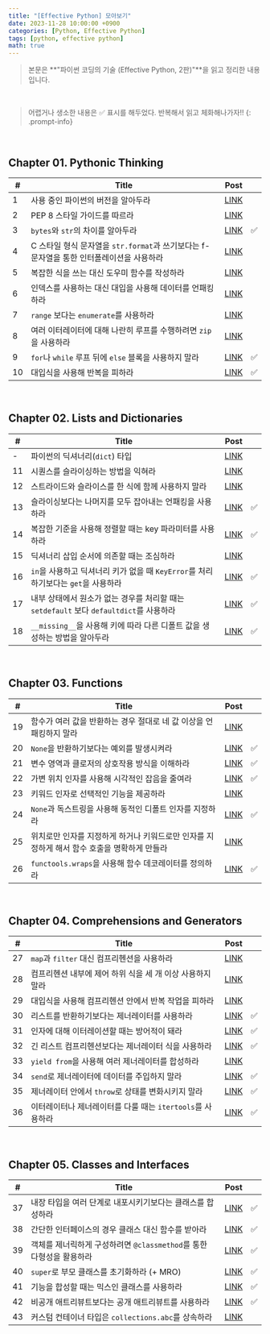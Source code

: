 ```yaml
---
title: "[Effective Python] 모아보기"
date: 2023-11-28 10:00:00 +0900
categories: [Python, Effective Python]
tags: [python, effective python]
math: true
---
```


> 본문은 **"파이썬 코딩의 기술 (Effective Python, 2판)"**을 읽고 정리한 내용입니다.

<br>

> 어렵거나 생소한 내용은 ✅ 표시를 해두었다. 반복해서 읽고 체화해나가자!!
{: .prompt-info}

<br>

## Chapter 01. Pythonic Thinking

| # | Title | Post |  |
| --- | --- | --- | --- |
| 1 | 사용 중인 파이썬의 버전을 알아두라 | [LINK](/posts/effective-python-01-better-way-01) | |
| 2 | PEP 8 스타일 가이드를 따르라 | [LINK](/posts/effective-python-01-better-way-02) | |
| 3 | `bytes`와 `str`의 차이를 알아두라 | [LINK](/posts/effective-python-01-better-way-03) | ✅ |
| 4 | C 스타일 형식 문자열을 `str.format`과 쓰기보다는 f-문자열을 통한 인터폴레이션을 사용하라 | [LINK](/posts/effective-python-01-better-way-04) | |
| 5 | 복잡한 식을 쓰는 대신 도우미 함수를 작성하라 | [LINK](/posts/effective-python-01-better-way-05) | |
| 6 | 인덱스를 사용하는 대신 대입을 사용해 데이터를 언패킹하라 | [LINK](/posts/effective-python-01-better-way-06) | |
| 7 | `range` 보다는 `enumerate`를 사용하라 | [LINK](/posts/effective-python-01-better-way-07) | |
| 8 | 여러 이터레이터에 대해 나란히 루프를 수행하려면 `zip`을 사용하라 | [LINK](/posts/effective-python-01-better-way-08) | |
| 9 | `for`나 `while` 루프 뒤에 `else` 블록을 사용하지 말라 | [LINK](/posts/effective-python-01-better-way-09) | ✅ |
| 10 | 대입식을 사용해 반복을 피하라 | [LINK](/posts/effective-python-01-better-way-10) | ✅ |

<br>

## Chapter 02. Lists and Dictionaries

| # | Title | Post |  |
| --- | --- | --- | --- |
| - |  파이썬의 딕셔너리(`dict`) 타입 | [LINK](/posts/effective-python-02-dictionary) | |
| 11 | 시퀀스를 슬라이싱하는 방법을 익혀라 | [LINK](/posts/effective-python-02-better-way-11) | |
| 12 | 스트라이드와 슬라이스를 한 식에 함께 사용하지 말라 | [LINK](/posts/effective-python-02-better-way-12) | |
| 13 | 슬라이싱보다는 나머지를 모두 잡아내는 언패킹을 사용하라 | [LINK](/posts/effective-python-02-better-way-13) | ✅ |
| 14 | 복잡한 기준을 사용해 정렬할 때는 key 파라미터를 사용하라 | [LINK](/posts/effective-python-02-better-way-14) | ✅ |
| 15 | 딕셔너리 삽입 순서에 의존할 때는 조심하라 | [LINK](/posts/effective-python-02-better-way-15) | |
| 16 | `in`을 사용하고 딕셔너리 키가 없을 때 `KeyError`를 처리하기보다는 `get`을 사용하라 | [LINK](/posts/effective-python-02-better-way-16) | ✅ |
| 17 | 내부 상태에서 원소가 없는 경우를 처리할 때는 `setdefault` 보다 `defaultdict`를 사용하라 | [LINK](/posts/effective-python-02-better-way-17) | ✅ |
| 18 | `__missing__`을 사용해 키에 따라 다른 디폴트 값을 생성하는 방법을 알아두라 | [LINK](/posts/effective-python-02-better-way-18) | ✅ |

<br>

## Chapter 03. Functions

| # | Title | Post |  |
| --- | --- | --- | --- |
| 19 | 함수가 여러 값을 반환하는 경우 절대로 네 값 이상을 언패킹하지 말라 | [LINK](/posts/effective-python-03-better-way-19) | |
| 20 | `None`을 반환하기보다는 예외를 발생시켜라 | [LINK](/posts/effective-python-03-better-way-20) | ✅ |
| 21 | 변수 영역과 클로저의 상호작용 방식을 이해하라 | [LINK](/posts/effective-python-03-better-way-21) | ✅ |
| 22 | 가변 위치 인자를 사용해 시각적인 잡음을 줄여라 | [LINK](/posts/effective-python-03-better-way-22) | ✅ |
| 23 | 키워드 인자로 선택적인 기능을 제공하라 | [LINK](/posts/effective-python-03-better-way-23) | |
| 24 | `None`과 독스트링을 사용해 동적인 디폴트 인자를 지정하라 | [LINK](/posts/effective-python-03-better-way-24) | ✅ |
| 25 | 위치로만 인자를 지정하게 하거나 키워드로만 인자를 지정하게 해서 함수 호출을 명확하게 만들라 | [LINK](/posts/effective-python-03-better-way-25) | |
| 26 | `functools.wraps`을 사용해 함수 데코레이터를 정의하라 | [LINK](/posts/effective-python-03-better-way-26) | ✅ |

<br>

## Chapter 04. Comprehensions and Generators

| # | Title | Post |  |
| --- | --- | --- | --- |
| 27 | `map`과 `filter` 대신 컴프리헨션을 사용하라 | [LINK](/posts/effective-python-04-better-way-27) | |
| 28 | 컴프리헨션 내부에 제어 하위 식을 세 개 이상 사용하지 말라 | [LINK](/posts/effective-python-04-better-way-28) | |
| 29 | 대입식을 사용해 컴프리헨션 안에서 반복 작업을 피하라 | [LINK](/posts/effective-python-04-better-way-29) | |
| 30 | 리스트를 반환하기보다는 제너레이터를 사용하라 | [LINK](/posts/effective-python-04-better-way-30) | ✅ |
| 31 | 인자에 대해 이터레이션할 때는 방어적이 돼라 | [LINK](/posts/effective-python-04-better-way-31) | ✅ |
| 32 | 긴 리스트 컴프리헨션보다는 제너레이터 식을 사용하라 | [LINK](/posts/effective-python-04-better-way-32) | ✅ |
| 33 | `yield from`을 사용해 여러 제너레이터를 합성하라 | [LINK](/posts/effective-python-04-better-way-33) | |
| 34 | `send`로 제너레이터에 데이터를 주입하지 말라 | [LINK](/posts/effective-python-04-better-way-34) | ✅ |
| 35 | 제너레이터 안에서 `throw`로 상태를 변화시키지 말라 | [LINK](/posts/effective-python-04-better-way-35) | ✅ |
| 36 | 이터레이터나 제너레이터를 다룰 때는 `itertools`를 사용하라 | [LINK](/posts/effective-python-04-better-way-36) | ✅ |

<br>

## Chapter 05. Classes and Interfaces

| # | Title | Post |  |
| --- | --- | --- | --- |
| 37 | 내장 타입을 여러 단계로 내포시키기보다는 클래스를 합성하라 | [LINK](/posts/effective-python-05-better-way-37) | ✅ |
| 38 | 간단한 인터페이스의 경우 클래스 대신 함수를 받아라 | [LINK](/posts/effective-python-05-better-way-38) | ✅ |
| 39 | 객체를 제너릭하게 구성하려면 `@classmethod`를 통한 다형성을 활용하라 | [LINK](/posts/effective-python-05-better-way-39) | ✅ |
| 40 | `super`로 부모 클래스를 초기화하라 (+ MRO) | [LINK](/posts/effective-python-05-better-way-40) | ✅ |
| 41 | 기능을 합성할 때는 믹스인 클래스를 사용하라 | [LINK](/posts/effective-python-05-better-way-41) | ✅ |
| 42 | 비공개 애트리뷰트보다는 공개 애트리뷰트를 사용하라 | [LINK](/posts/effective-python-05-better-way-42) | ✅ |
| 43 | 커스텀 컨테이너 타입은 `collections.abc`를 상속하라 | [LINK](/posts/effective-python-05-better-way-43) | |

<br>
